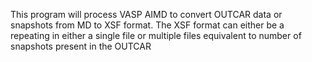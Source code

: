 This program will process VASP AIMD to convert OUTCAR data or snapshots from MD to XSF format.
The XSF format can either be a repeating in either a single file or multiple files equivalent to
number of snapshots present in the OUTCAR
